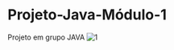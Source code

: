 # Projeto-Java-Módulo-1
Projeto em grupo JAVA 
![1](https://lh3.googleusercontent.com/xBuKSCY_Gp2glEwNDpBV_sqJf2j4Y3q04wJRr1cf6EfrKBNGnyGhQnGdN-MrT2SQwoNw6fEjcVycUXdKVWO3dJyBCK6oO9nWkxhmrPSQv62Ap2u78BSJSJAxCMQ5SxFmvUOJ_ETGyR5eAdbo6FmW6j7WDlt1mEE82Zgr40i4qKWol1CCv-4C3h3ctNo92kdbJKGUO2CLNjLwdrFgGcnltpt_dlPBoDznSHqyNzVtcmEUSWkMQ71HvqI9V_3Jb7WP8r347MJyyD-Z1bIiQ0rO7nXlj2SC7sC2WSsfLHQrG0xDkNUGfJZh5FzpxAM_CamLQrQfHMSSo5TGJpBqgyyWguFZPTDQoPpOzG9UM4EV2Ft6EJDDQpI6eQUiQcUxnrATa9WGaTPPYsTuSyzE6S1apR6cN0V-iPj-0AVP7JmkPvZDPE6_dFTHVs-nece4IigBGtBiVU7Ntnr0akVd5tTLEA-6jpuSVoYz85Bdo8c7AI84RiHqR1kypvtto8-vHi7QdE2hXEexVSI3KufJLnDD7O_yM8_enmjwhjPZIqNeumnZ9AUK354nC_Mau3gVRXp1IORCBUHwtFaWploVRZkzu9fl0e3ysYY_0qQDKq16LMiY9QtGrNrjQqJE9idmTpEO3HCmHeYRxth2HW92hxYBhAUEzvja9EAVk_K8muKmg_6fSOrXOikPwGqfQnsxgMFx0zTXSzjCzIxEV3-1uWxdDpcLztQbARk__Y2wPFpbXHjazXhXuOvtp1ojcl1AFcpgCIvEBs1RzH-Taow-PnJLDV0rK3tY1YXv8caUzHC7kN5_BwH6N62ehOe_jFMAIrRxOrtOhQ=w1280-h720-no?authuser=0)
